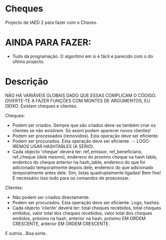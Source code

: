 # Cheques
Projecto de IAED 2 para fazer com o Chaves.

# AINDA PARA FAZER:
- Tudo da programação. O algoritmo em si é fácil e parecido com o do último projecto.


# Descrição

NÃO HÁ VARIÁVEIS GLOBAIS DADO QUE ESSAS COMPLICAM O CÓDIGO. DIVERTE-TE A FAZER FUNÇÕES COM MONTES DE ARGUMENTOS, EU DEIXO.
Existem cheques e clientes.

Cheques:
- Podem ser criados. Sempre que são criados deve-se também criar os clientes se não existirem. Só assim podem aparecer novos clientes!
- Podem ser processados (removidos). Esta operação deve ser eficiente.
- Podem ser procurados. Esta operação deve ser eficiente.
-- LOGO IREMOS USAR HASHTABLES (A SÉRIO).
- Cada objecto 'cheque' deverá ter: ref_emissor, ref_beneficiario, ref_cheque (dele mesmo), endereco do proximo cheque na hash table, endereco do cheque anterior na hash_table,  endereco do que foi adicionado temporalmente depois dele, endereco do que adicionado temporalmente antes dele. Sim, listas quadruplamente ligadas! Bem fixe! É necessário isso tudo para os comandos de proecessar.

Clientes:
- Não podem ser criados directamente.
- Podem ser procurados. Esta operação deve ser eficiente. Logo, hashes.
- Cada objecto 'cliente' deverá ter: total cheques recebidos, total cheques emitidos, valor total dos cheques recebidos, valor total dos cheques emitidos, próximo na hash, anterior na hash, próximo EM ORDEM CRESCENTE, anterior EM ORDEM CRESCENTE.

E outros...Boa sorte.
